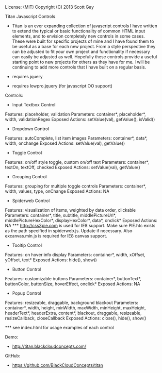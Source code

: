 License: (MIT) 
Copyright (C) 2013 Scott Gay

Titan Javascript Controls
- Titan is an ever expanding collection of javascript controls I have written to extend the typical or basic functionality of common HTML input elements, and to envision completely new controls in some cases.  These were built for specific projects of mine and I have found them to be useful as a base for each new project.  From a style perspective they can be adjusted to fit your own project and functionality if necessary can easily be adjusted as well.  Hopefully these controls provide a useful starting point to new projects for others as they have for me.  I will be continuing to add more controls that I have built on a regular basis. 

- requires jquery
- requires lowpro.jquery (for javascript OO support)

Controls:
- Input Textbox Control

Features: placeholder, validation
Parameters: container*, placeholder*, width, validationRegex
Exposed Actions: setValue(val), getValue(), isValid()

- Dropdown Control

Features: autoComplete, list item images
Parameters: container*, data*, width, onchange
Exposed Actions: setValue(val), getValue()

- Toggle Control

Features: on/off style toggle, custom on/off text
Parameters: container*, textOn, textOff, checked
Exposed Actions: setValue(val), getValue()

- Grouping Control

Features: grouping for multiple toggle controls
Parameters: container*, width, values, type, onChange
Exposed Actions: NA

- Spiderweb Control

Features: visualization of items, weighted by data order, clickable
Parameters: container*, title, subtitle, middlePictureUrl*, middlePictureHexColor*, displayHexColor*, data*, onclick*
Exposed Actions: NA
*** http://css3pie.com is used for IE8 support.  Make sure PIE.htc exists as the path specified in spiderweb.js.  Update if necessary.  Also excanvas.min.js is required for IE8 canvas support.

- Tooltip Control

Features: on hover info display
Parameters: container*, width, xOffset, yOffset, text*
Exposed Actions: hide(), show()

- Button Control

Features: customizable buttons
Parameters: container*, buttonText*, buttonColor, buttonSize, hoverEffect, onclick*
Exposed Actions: NA

- Popup Control

Features: resizeable, draggable, background blackout
Parameters: container*, width, height, minWidth, maxWidth, minHeight, maxHeight, headerText*, headerExtra, content*, blackout, draggable, resizeable, resizeCallback, closeCallback
Exposed Actions: close(), hide(), show()

*** see index.html for usage examples of each control

Demo:
- http://titan.blackcloudconcepts.com/

GitHub:
- https://github.com/BlackCloudConcepts/titan
 
